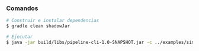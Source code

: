 ### Comandos

```bash
# Construir e instalar dependencias
$ gradle clean shadowJar
```

```bash
# Ejecutar
$ java -jar build/libs/pipeline-cli-1.0-SNAPSHOT.jar -c ../examples/simple/config.yaml -s ../examples/simple/HelloWorld.kts

```